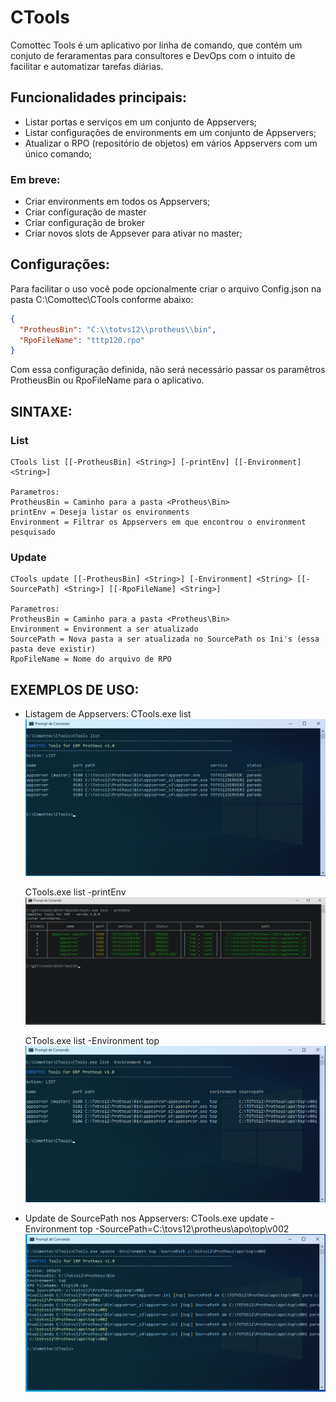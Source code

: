 # CTools

Comottec Tools é um aplicativo por linha de comando, que contém um conjuto de feraramentas para consultores e DevOps com o intuito de facilitar e automatizar tarefas diárias.

## Funcionalidades principais:

* Listar portas e serviços em um conjunto de Appservers;
* Listar configurações de environments em um conjunto de Appservers;
* Atualizar o RPO (repositório de objetos) em vários Appservers com um único comando;

### Em breve:
* Criar environments em todos os Appservers;
* Criar configuração de master
* Criar configuração de broker
* Criar novos slots de Appsever para ativar no master;

## Configurações:

Para facilitar o uso você pode opcionalmente criar o arquivo Config.json na pasta C:\Comottec\CTools conforme abaixo:
```json
{
  "ProtheusBin": "C:\\totvs12\\protheus\\bin",
  "RpoFileName": "tttp120.rpo"
}
```
Com essa configuração definida, não será necessário passar os paramêtros ProtheusBin ou RpoFileName para o aplicativo.

## SINTAXE:

### List
    CTools list [[-ProtheusBin] <String>] [-printEnv] [[-Environment] <String>]
    
    Parametros:
    ProtheusBin = Caminho para a pasta <Protheus\Bin>
    printEnv = Deseja listar os environments
    Environment = Filtrar os Appservers em que encontrou o environment pesquisado

### Update
    CTools update [[-ProtheusBin] <String>] [-Environment] <String> [[-SourcePath] <String>] [[-RpoFileName] <String>] 

    Parametros:
    ProtheusBin = Caminho para a pasta <Protheus\Bin>
    Environment = Environment a ser atualizado
    SourcePath = Nova pasta a ser atualizada no SourcePath os Ini's (essa pasta deve existir)
    RpoFileName = Nome do arquivo de RPO

## EXEMPLOS DE USO:
* Listagem de Appservers:
    CTools.exe list  
    ![list](https://raw.githubusercontent.com/comottec/ctools/master/imagens/ctools-list.png)

    CTools.exe list -printEnv
    ![list](https://raw.githubusercontent.com/comottec/ctools/master/imagens/ctools-list-printenv.png)

    CTools.exe list -Environment top
    ![list](https://raw.githubusercontent.com/comottec/ctools/master/imagens/ctools-list-environment.png)

* Update de SourcePath nos Appservers:
    CTools.exe update -Environment top -SourcePath=C:\tovs12\protheus\apo\top\v002
    ![list](https://raw.githubusercontent.com/comottec/ctools/master/imagens/ctools-update.png)


